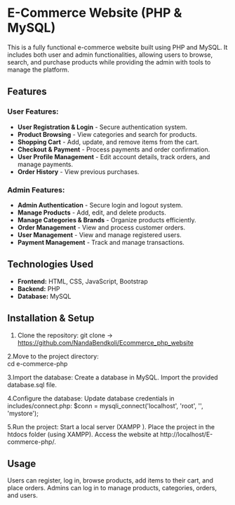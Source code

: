 # E-Commerce Website (PHP & MySQL)

This is a fully functional e-commerce website built using PHP and MySQL. It includes both user and admin functionalities, allowing users to browse, search, and purchase products while providing the admin with tools to manage the platform.

## Features

### User Features:
- **User Registration & Login** - Secure authentication system.
- **Product Browsing** - View categories and search for products.
- **Shopping Cart** - Add, update, and remove items from the cart.
- **Checkout & Payment** - Process payments and order confirmation.
- **User Profile Management** - Edit account details, track orders, and manage payments.
- **Order History** - View previous purchases.

### Admin Features:
- **Admin Authentication** - Secure login and logout system.
- **Manage Products** - Add, edit, and delete products.
- **Manage Categories & Brands** - Organize products efficiently.
- **Order Management** - View and process customer orders.
- **User Management** - View and manage registered users.
- **Payment Management** - Track and manage transactions.


## Technologies Used
- **Frontend:** HTML, CSS, JavaScript, Bootstrap
- **Backend:** PHP
- **Database:** MySQL

## Installation & Setup

1. Clone the repository:
   git clone -> https://github.com/NandaBendkoli/Ecommerce_php_website
   
2.Move to the project directory:   
   cd e-commerce-php
   
3.Import the database:
Create a database in MySQL.
Import the provided database.sql file.   

4.Configure the database:
Update database credentials in includes/connect.php:
$conn = mysqli_connect('localhost', 'root', '', 'mystore');

5.Run the project:
Start a local server (XAMPP ).
Place the project in the htdocs folder (using XAMPP).
Access the website at http://localhost/E-commerce-php/.

## Usage
Users can register, log in, browse products, add items to their cart, and place orders.
Admins can log in to manage products, categories, orders, and users.











